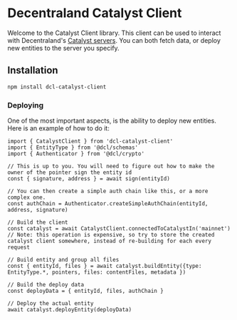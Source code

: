 # Decentraland Catalyst Client

Welcome to the Catalyst Client library. This client can be used to interact with Decentraland's [Catalyst servers](https://github.com/decentraland/catalyst). You can both fetch data, or deploy new entities to the server you specify.

## Installation

```bash
npm install dcl-catalyst-client
```

### Deploying

One of the most important aspects, is the ability to deploy new entities. Here is an example of how to do it:

```
import { CatalystClient } from 'dcl-catalyst-client'
import { EntityType } from '@dcl/schemas'
import { Authenticator } from '@dcl/crypto'

// This is up to you. You will need to figure out how to make the owner of the pointer sign the entity id
const { signature, address } = await sign(entityId)

// You can then create a simple auth chain like this, or a more complex one.
const authChain = Authenticator.createSimpleAuthChain(entityId, address, signature)

// Build the client
const catalyst = await CatalystClient.connectedToCatalystIn('mainnet')
// Note: this operation is expensive, so try to store the created catalyst client somewhere, instead of re-building for each every request

// Build entity and group all files
const { entityId, files } = await catalyst.buildEntity({type: EntityType.*, pointers, files: contentFiles, metadata })

// Build the deploy data
const deployData = { entityId, files, authChain }

// Deploy the actual entity
await catalyst.deployEntity(deployData)

```
